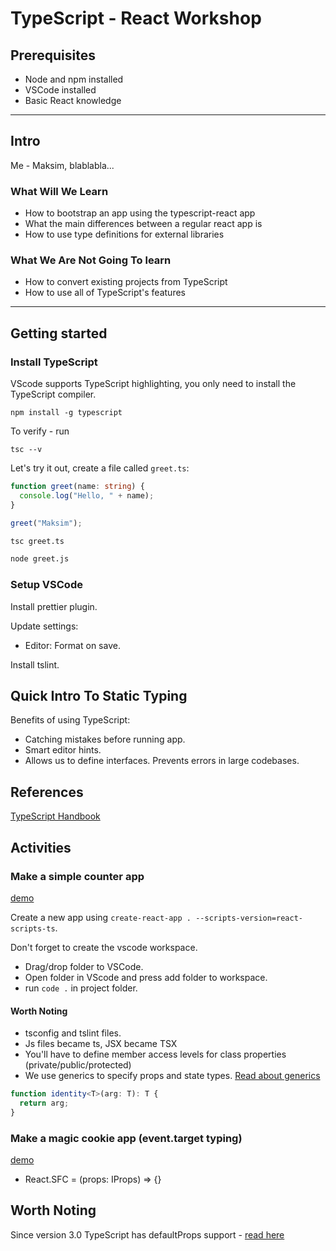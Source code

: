 # TypeScript - React Workshop

## Prerequisites

- Node and npm installed
- VSCode installed
- Basic React knowledge

---

## Intro

Me - Maksim, blablabla...

### What Will We Learn

- How to bootstrap an app using the typescript-react app
- What the main differences between a regular react app is
- How to use type definitions for external libraries

### What We Are Not Going To learn

- How to convert existing projects from TypeScript
- How to use all of TypeScript's features

---

## Getting started

### Install TypeScript

VScode supports TypeScript highlighting, you only need to install the TypeScript compiler.

```
npm install -g typescript
```

To verify - run

```
tsc --v
```

Let's try it out, create a file called `greet.ts`:

```ts
function greet(name: string) {
  console.log("Hello, " + name);
}

greet("Maksim");
```

```sh
tsc greet.ts

node greet.js
```

### Setup VSCode

Install prettier plugin.

Update settings:

- Editor: Format on save.

Install tslint.


## Quick Intro To Static Typing

Benefits of using TypeScript:

- Catching mistakes before running app.
- Smart editor hints.
- Allows us to define interfaces. Prevents errors in large codebases.

## References

[TypeScript Handbook](https://www.typescriptlang.org/docs/handbook/basic-types.html)

## Activities

### Make a simple counter app

[demo](https://relaxed-goldberg-269236.netlify.com/)

Create a new app using `create-react-app . --scripts-version=react-scripts-ts`.

Don't forget to create the vscode workspace.

- Drag/drop folder to VSCode.
- Open folder in VScode and press add folder to workspace.
- run `code .` in project folder.

#### Worth Noting

- tsconfig and tslint files.
- Js files became ts, JSX became TSX
- You'll have to define member access levels for class properties (private/public/protected)
- We use generics to specify props and state types. [Read about generics](https://www.typescriptlang.org/docs/handbook/generics.html)

```ts
function identity<T>(arg: T): T {
  return arg;
}
```

### Make a magic cookie app (event.target typing)

[demo](https://peaceful-elion-614709.netlify.com/)

- React.SFC<IProps> = (props: IProps) => {}

## Worth Noting

Since version 3.0 TypeScript has defaultProps support - [read here](https://www.typescriptlang.org/docs/handbook/release-notes/typescript-3-0.html)

